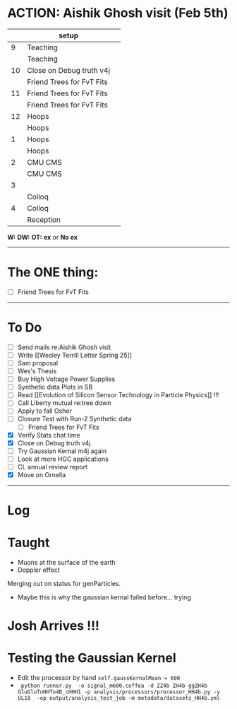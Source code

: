 # ACTION:  Aishik Ghosh visit (Feb 5th)

|     | setup                     |     |
| --- | ------------------------- | --- |
| 9   | Teaching                  |     |
|     | Teaching                  |     |
| 10  | Close on Debug truth v4j  |     |
|     | Friend Trees for FvT Fits |     |
| 11  | Friend Trees for FvT Fits |     |
|     | Friend Trees for FvT Fits |     |
| 12  | Hoops                     |     |
|     | Hoops                     |     |
| 1   | Hoops                     |     |
|     | Hoops                     |     |
| 2   | CMU CMS                   |     |
|     | CMU CMS                   |     |
| 3   |                           |     |
|     | Colloq                    |     |
| 4   | Colloq                    |     |
|     | Reception                 |     |

**W:**
**DW:**
**OT:**
**ex** or **No ex**

---
# The ONE thing: 
- [ ] Friend Trees for FvT Fits

---
# To Do

- [ ]  Send mails re:Aishik Ghosh visit
- [ ] Write [[Wesley Terrill Letter Spring 25]]
- [ ] Sam proposal
- [ ] Wes's Thesis
- [ ] Buy High Voltage Power Supplies
- [ ]  Synthetic data Plots in SB 
- [ ] Read [[Evolution of Silicon Sensor Technology in Particle Physics]] !!!
- [ ] Call Liberty mutual re:tree down
- [ ]  Apply to fall Osher
- [ ] Closure Test with Run-2 Synthetic data
	- [ ]  Friend Trees for FvT Fits
- [x] Verify Stats chat time
- [x] Close on Debug truth v4j
- [ ] Try Gaussian Kernal m4j again
- [ ] Look at more HGC applications
- [ ] CL annual review report
- [x] Move on Ornella
---

# Log


# Taught 
- Muons at the surface of the earth
- Doppler effect

Merging cut on status for genParticles.
- Maybe this is why the gaussian kernal failed before... trying

# Josh Arrives !!!

# Testing the Gaussian Kernel 
- Edit the processor by hand `self.gaussKernalMean = 600`
- ` python runner.py  -o signal_m600.coffea -d ZZ4b ZH4b ggZH4b GluGluToHHTo4B_cHHH1 -p analysis/processors/processor_HH4b.py -y UL18  -op output/analysis_test_job -m metadata/datasets_HH4b.yml`
